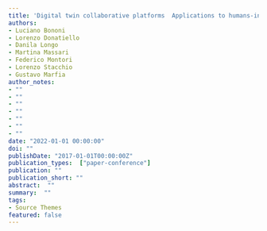 ```yaml
---
title: 'Digital twin collaborative platforms  Applications to humans-in-the-loop crafting of urban areas'
authors:
- Luciano Bononi
- Lorenzo Donatiello
- Danila Longo
- Martina Massari
- Federico Montori
- Lorenzo Stacchio
- Gustavo Marfia
author_notes:
- ""
- ""
- ""
- ""
- ""
- ""
- ""
date: "2022-01-01 00:00:00"
doi: ""
publishDate: "2017-01-01T00:00:00Z"
publication_types:  ["paper-conference"]
publication: ""
publication_short: ""
abstract:  ""
summary:  ""
tags:
- Source Themes
featured: false
---
```

